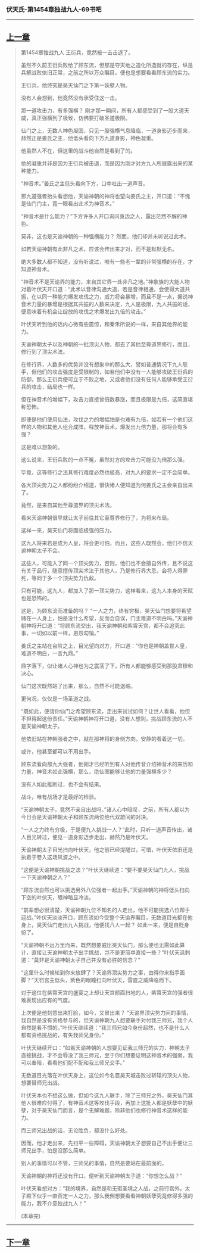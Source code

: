 ### 伏天氏-第1454章独战九人-69书吧

--------
[上一章](./41d2a08953f28c8088e1f8f008c966d9.md)
--------


>
>
>
>第1454章独战九人
>王衍兵，竟然被一击击退了。
>
>虽然不久前王衍兵败给了顾东流，但那是夺天地之造化所造就的存在，纵是兵解战败依旧正常，之前之所以万众瞩目，便也是想要看看顾东流的实力。
>
>王衍兵，他终究是昊天仙门之下第一妖孽人物。
>
>没有人会想到，他竟然没有承受住这一击。
>
>那一道攻击力，有多强横？
>刚才那一瞬间，所有人都感受到了一股大道天威，真正强横到了极致，仿佛要打破圣道极限。
>
>仙门之上，无数人神色凝固，只见一股强横气息降临，一道身影迈步而来，赫然正是姜氏之主，他低头看向下方九道身影，神色凝重。
>
>他虽然人不在，但这里的战斗他自然是看到了的。
>
>他的凝重并非是因为王衍兵被击退，而是因为刚才对方九人所展露出来的某种能力。
>
>“神音术。”姜氏之主低头看向下方，口中吐出一道声音。
>
>那九道强者抬头看想他，天谕神朝的神将也望向姜氏之主，开口道：“不愧是仙门门主，竟一眼看出此术为神音术。”
>
>“神音术是什么能力？”下方许多人开口询问身边之人，露出茫然不解的神色。
>
>莫非，这也是天谕神朝的一种强横能力？
>然而，他们却并未听说过此术。
>
>如若天谕神朝有此非凡之术，应该会传出来才对，而不是默默无名。
>
>绝大多数人都不知道，没有听说过，唯有一些老一辈的非常强横的存在，才知道神音术。
>
>“神音术不是天谕界的能力，来自其它界一处非凡之地。”神象族的大能人物对着叶伏天开口道：“此术以音律沟通大道，若是音律相通，会使得大道共振，在以同一种能力爆发攻伐之力，威力将会暴增，而且不是一点，据说神音术力量的暴增是根据其共振的人数来决定，九人是极限，九人共振的话，便意味着有机会让绽放的攻伐之术爆发出九倍的攻击。”
>
>叶伏天听到他的话内心微有些震惊，和秦禾所说的一样，来自其他界的能力。
>
>天谕神朝太子以及神朝的一批顶尖人物，都去了其他至尊道界修行，而且，修行到了顶尖术法。
>
>在修行界，人数多的优势并没有想象中的那么大，譬如普通情况下九人联手，但他们的攻击强度是受限制的，如若他们中没有一人能够攻破王衍兵的防御，那么王衍兵便可立于不败之地，又或者他们没有任何人能够承受王衍兵的攻击，结局也一样。
>
>但在神音术的增幅下，攻击力直接曾倍数暴涨，而且极限是九倍，这简直堪称恐怖。
>
>即便是他们使用仙法，攻伐之力的增幅怕是也难有九倍，如若有一个他们这样的人物和其他人组合成阵，释放神音术，爆发出九倍力量，那将会有多强？
>
>这是难以想象的。
>
>这么说来，王衍兵败的一点不冤，虽然对方的攻击力可能没九倍那么强。
>
>毕竟，这等修行之法其修行难度必然也极高，对九人的要求一定不会简单。
>
>各大顶尖势力之人都纷纷介绍道，很快诸人便知道为何姜氏之主会亲自出来了。
>
>竟然，是来自其他至尊道界的顶尖术法。
>
>看来天谕神朝很早就让太子前往其它至尊界修行了，为将来布局。
>
>这样一来，昊天仙门将面临极强的压力。
>
>这九人将来若是成为人皇，将会更可怕，而且，这些人既然会，他们不信天谕神朝太子不会。
>
>这些人，可能入了同一个顶尖势力，否则，他们也不会擅自外传，且不说这有关于品行，随意擅传顶尖术法于其他人，乃是修行界大忌，会将人得罪死，等同于多一个顶尖势力仇敌。
>
>只有可能，这九人，都加入了那一顶尖势力，这样看来，这九人本身的天赋也是恐怖的。
>
>这是，为顾东流而准备的吗？
>“一人之力，终有穷极，昊天仙门想要将希望赌在一人身上，怕是没什么希望，反而会自误，门主难道不明白吗。”天谕神朝神将开口道：“将顾东流交出，我天谕神朝和紫霄天宫，都不会追究此事，一切如以前一样，恩怨勾销。”
>
>姜氏之主站在台阶之上，目光望向对方，开口道：“你也是神朝盖世人皇，难道不明白，一言九鼎。”
>
>鼎字落下，似让诸人心神也为之震荡了下，所有人都能够感受到那股肃穆和决心。
>
>仙门这次既然站了出来，那么，自然不可能退缩。
>
>更何况，仅仅是一场圣道之战。
>
>“既如此，便请你仙门之希望顾东流，走出来试试如何？让世人看看，他但不担得起这份责任。”天谕神朝神将开口道，没有人想到，挑战顾东流的人不是天谕神朝太子。
>
>他依旧站在神朝强者之中，就在那神将的身侧方向，安静的看着这一切。
>
>或许，他甚至都可以不用出手。
>
>顾东流看向那九大强者，他刚才已经听到有人对他传音介绍神音术的来历和力量，神音术如此强横，那么，绝仙图能够让他的力量强横多少？
>
>没有人如此推断过，也不会有结果。
>
>战斗，唯有战场才是最好的检验。
>
>“天谕神朝太子，竟然不亲自出战吗。”诸人心中暗叹，之前，所有人都以为今日会是天谕神朝太子和顾东流两位绝代双雄间的对决。
>
>“一人之力终有穷极，于是便九人挑战一人？”此时，只听一道声音传出，诸人目光转过，便见一道身影迈步走出，赫然乃是叶伏天。
>
>天谕神朝太子目光扫向叶伏天，他之前已经提醒过，可惜，叶伏天依旧还是执着于卷入这场风波之中。
>
>“这便是天谕神朝挑战之法？”叶伏天继续道：“要不要昊天仙门九人，挑战一下天谕神朝之人？”
>
>“顾东流自然也可以挑选另外八位强者一起出手。”天谕神朝的神将低头扫向下空的叶伏天，眼神略显冷淡。
>
>“前辈想必很清楚，天谕神朝九位不知名的人走出，他不可能挑选八位帮手迎战。”叶伏天淡淡开口，顾东流如今受整个天谕界瞩目，无数道目光都在他身上，昊天仙门走出九人挑战，他便找八人一起？
>如此一来，便是自贬身份了。
>
>“天谕神朝不远万里而来，既然想要威压昊天仙门，那么便也无需如此算计，直接让天谕神朝太子出手挑战，岂不是更简单直接一些？”叶伏天讽刺道：“莫非是天谕神朝太子自己并没有必胜的信念？”
>
>“这里什么时候轮到你来放肆了？天谕界顶尖势力之事，由得你来指手画脚？”天罚宫主低头，紫色的眼瞳扫向叶伏天，雷霆之威降临而下。
>
>对于这位在紫霄天宫的盛宴之上却让天宫颜面扫地的人，紫霄天宫的强者很难表现出应有的气度。
>
>上次便是他刻意出来打脸，如今，又冒出来？
>“天谕界顶尖势力间的事情，我自然是没有资格参与的，但天谕神朝九人想要联手对付我三师兄，我个人自然是看不惯的。”叶伏天继续道：“我三师兄如今身份超然，也不是什么人都有资格挑战的，有失我师兄身份。”
>
>叶伏天继续开口：“如若天谕神朝的人想要见证我三师兄的实力，神朝太子直接挑战，才不会辱没了我三师兄，至于你们想要证明这神音术的强弱，我可以奉陪，看看他们配不配和我三师兄交手。”
>
>无数道目光落在叶伏天身上，这位如今名震昊天城击败过斩辕的顶尖人物，想要替师兄出战。
>
>叶伏天本也不想这么做，但如今这九人联手，除了三师兄之外，昊天仙门其他人很难应付得了，有神音术这等攻伐手段，再加上这批人都是妖孽中的妖孽，对于昊天仙门而言，是个无解难题，除非他们也修行神音术这样的能力。
>
>而三师兄出战的话，无论胜负，都没什么好处。
>
>因而，他才走出来，先扫平一些障碍，天谕神朝太子想要自己不出手便让三师兄出手，怕是没那么简单。
>
>别人的事情可以不管，三师兄的事情，自然是要站在最前面的。
>
>天谕神朝的神将还没有开口，便听到天谕神朝太子道：“你想怎么战？”
>
>叶伏天看想对方：“我的境界，自然是和无瑕圣境之人战，之前行宫外，太子殿下似乎一直否定一人之力，那么我倒想要看看神朝妖孽究竟修得多强的能力，我不介意独战九人！”
>
>(本章完)
>
>

--------
[下一章](./8b334c08799db37141046894ecac1b5c.md)
--------
